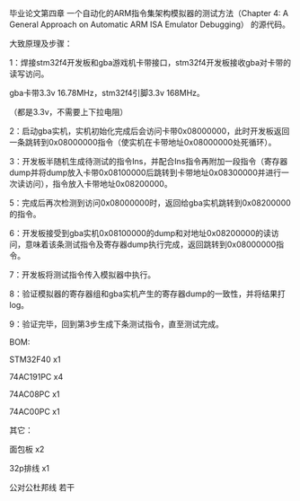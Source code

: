 

毕业论文第四章 一个自动化的ARM指令集架构模拟器的测试方法（Chapter 4: A General Approach on Automatic ARM ISA Emulator Debugging） 的源代码。


大致原理及步骤：


1：焊接stm32f4开发板和gba游戏机卡带接口，stm32f4开发板接收gba对卡带的读写访问。


gba卡带3.3v 16.78MHz，stm32f4引脚3.3v 168MHz。


（都是3.3v，不需要上下拉电阻）


2：启动gba实机，实机初始化完成后会访问卡带0x08000000，此时开发板返回一条跳转到0x08000000指令（使实机在卡带地址0x08000000处死循环）。


3：开发板半随机生成待测试的指令Ins，并配合Ins指令再附加一段指令（寄存器dump并将dump放入卡带0x08100000后跳转到卡带地址0x08300000并进行一次读访问），指令放入卡带地址0x08200000。


5：完成后再次检测到访问0x08000000时，返回给gba实机跳转到0x08200000的指令。


6：开发板接受到gba实机0x08100000的dump和对地址0x08200000的读访问，意味着该条测试指令及寄存器dump执行完成，返回跳转到0x08000000指令。


7：开发板将测试指令传入模拟器中执行。


8：验证模拟器的寄存器组和gba实机产生的寄存器dump的一致性，并将结果打log。


9：验证完毕，回到第3步生成下条测试指令，直至测试完成。


BOM:


STM32F40  x1


74AC191PC x4


74AC08PC  x1


74AC00PC  x1




其它：


面包板    x2


32p排线   x1


公对公杜邦线  若干
